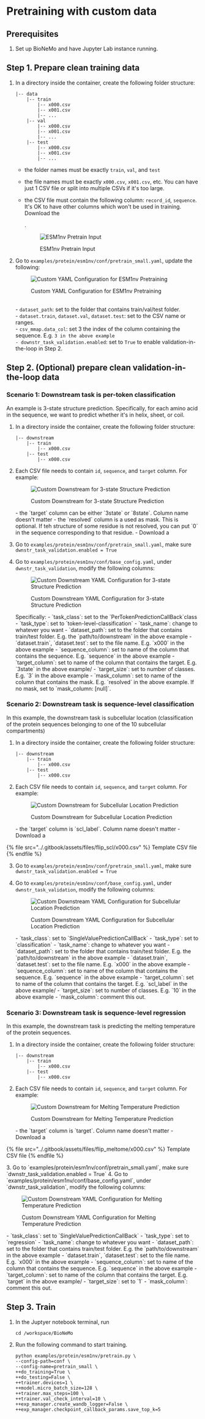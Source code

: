 # Pretraining with custom data

## Prerequisites

1. Set up BioNeMo and have Jupyter Lab instance running.

## Step 1. Prepare clean training data

1.  In a directory inside the container, create the following folder structure:

    ```
    |-- data
        |-- train
            |-- x000.csv
            |-- x001.csv
            |-- ...
        |-- val
            |-- x000.csv
            |-- x001.csv
            |-- ...
        |-- test
            |-- x000.csv
            |-- x001.csv
            |-- ...
    ```

    * the folder names must be exactly `train`, `val`, and `test`
    * the file names must be exactly `x000.csv`, `x001.csv`, etc. You can have just 1 CSV file or split into multiple CSVs if it's too large.
    *   the CSV file must contain the following column: `record_id`, `sequence`. It's OK to have other columns which won't be used in training. Download the

        .

        <figure><img src="../.gitbook/assets/images/esm1-pretrain-input.jpg" alt="ESM1nv Pretrain Input"><figcaption><p>ESM1nv Pretrain Input</p></figcaption></figure>
2.  Go to `examples/protein/esm1nv/conf/pretrain_small.yaml`, update the following:

    <figure><img src="../.gitbook/assets/images/esm1-pretrain-custom-yaml.jpg" alt="Custom YAML Configuration for ESM1nv Pretraining"><figcaption><p>Custom YAML Configuration for ESM1nv Pretraining</p></figcaption></figure>

    \
    \- `dataset_path`: set to the folder that contains train/val/test folder.\
    \- `dataset.train`, `dataset.val`, `dataset.test`: set to the CSV name or ranges.\
    &#x20;\- `csv_mmap.data_col`: set 3 the index of the column containing the sequence. E.g. `3 in the above example` \
    `- downstr_task_validation.enabled`: set to `True` to enable validation-in-the-loop in Step 2.

## Step 2. (Optional) prepare clean validation-in-the-loop data

### Scenario 1: Downstream task is per-token classification

An example is 3-state structure prediction. Specifically, for each amino acid in the sequence, we want to predict whether it's in helix, sheet, or coil.

1.  In a directory inside the container, create the following folder structure:

    ```
    |-- downstream
        |-- train
            |-- x000.csv
        |-- test
            |-- x000.csv
    ```
2.  Each CSV file needs to contain `id`, `sequence`, and `target` column. For example:

    <figure><img src="../.gitbook/assets/images/esm1-pretrain-custom-downstream.jpg" alt="Custom Downstream for 3-state Structure Prediction"><figcaption><p>Custom Downstream for 3-state Structure Prediction</p></figcaption></figure>

    \- the \`target\` column can be either \`3state\` or \`8state\`. Column name doesn't matter - the \`resolved\` column is a used as mask. This is optional. If teh structure of some residue is not resolved, you can put \`0\` in the sequence corresponding to that residue. - Download a
3. Go to `examples/protein/esm1nv/conf/pretrain_small.yaml`, make sure `dwnstr_task_validation.enabled = True`
4.  Go to `examples/protein/esm1nv/conf/base_config.yaml`, under `dwnstr_task_validation`, modify the following columns:

    <figure><img src="../.gitbook/assets/images/esm1-pretrain-custom-downstream-yaml.jpg" alt="Custom Downstream YAML Configuration for 3-state Structure Prediction"><figcaption><p>Custom Downstream YAML Configuration for 3-state Structure Prediction</p></figcaption></figure>

    Specifically: - \`task\_class\`: set to the \`PerTokenPredictionCallBack\`class - \`task\_type\`: set to \`token-level-classification\` - \`task\_name\`: change to whatever you want - \`dataset\_path\`: set to the folder that contains train/test folder. E.g. the \`path/to/downstream\` in the above example - \`dataset.train\`, \`dataset.test\`: set to the file name. E.g. \`x000\` in the above example - \`sequence\_column\`: set to name of the column that contains the sequence. E.g. \`sequence\` in the above example - \`target\_column\`: set to name of the column that contains the target. E.g. \`3state\` in the above example/ - \`target\_size\`: set to number of classes. E.g. \`3\` in the above example - \`mask\_column\`: set to name of the column that contains the mask. E.g. \`resolved\` in the above example. If no mask, set to \`mask\_column: \[null]\`.

### Scenario 2: Downstream task is sequence-level classification

In this example, the downstream task is subcellular location (classification of the protein sequences belonging to one of the 10 subcellular compartments)

1.  In a directory inside the container, create the following folder structure:

    ```
    |-- downstream
        |-- train
            |-- x000.csv
        |-- test
            |-- x000.csv
    ```
2.  Each CSV file needs to contain `id`, `sequence`, and `target` column. For example:

    <figure><img src="../.gitbook/assets/images/esm1-pretrain-custom-downstream-classification.jpg" alt="Custom Downstream for Subcellular Location Prediction"><figcaption><p>Custom Downstream for Subcellular Location Prediction</p></figcaption></figure>

    \- the \`target\` column is \`scl\_label\`. Column name doesn't matter - Download a

{% file src="../.gitbook/assets/files/flip_scl/x000.csv" %}
Template CSV file
{% endfile %}

3. Go to `examples/protein/esm1nv/conf/pretrain_small.yaml`, make sure `dwnstr_task_validation.enabled = True`
4.  Go to `examples/protein/esm1nv/conf/base_config.yaml`, under `dwnstr_task_validation`, modify the following columns:

    <figure><img src="../.gitbook/assets/images/esm1-pretrain-custom-downstream-yaml-classification.jpg" alt="Custom Downstream YAML Configuration for Subcellular Location Prediction"><figcaption><p>Custom Downstream YAML Configuration for Subcellular Location Prediction</p></figcaption></figure>

    \- \`task\_class\`: set to \`SingleValuePredictionCallBack\` - \`task\_type\`: set to \`classification\` - \`task\_name\`: change to whatever you want - \`dataset\_path\`: set to the folder that contains train/test folder. E.g. the \`path/to/downstream\` in the above example - \`dataset.train\`, \`dataset.test\`: set to the file name. E.g. \`x000\` in the above example - \`sequence\_column\`: set to name of the column that contains the sequence. E.g. \`sequence\` in the above example - \`target\_column\`: set to name of the column that contains the target. E.g. \`scl\_label\` in the above example/ - \`target\_size\`: set to number of classes. E.g. \`10\` in the above example - \`mask\_column\`: comment this out.

### Scenario 3: Downstream task is sequence-level regression

In this example, the downstream task is predicting the melting temperature of the protein sequences.

1.  In a directory inside the container, create the following folder structure:

    ```
    |-- downstream
        |-- train
            |-- x000.csv
        |-- test
            |-- x000.csv
    ```
2.  Each CSV file needs to contain `id`, `sequence`, and `target` column. For example:

    <figure><img src="../.gitbook/assets/images/esm1-pretrain-custom-downstream-regression.jpg" alt="Custom Downstream for Melting Temperature Prediction"><figcaption><p>Custom Downstream for Melting Temperature Prediction</p></figcaption></figure>

    \- the \`target\` column is \`target\`. Column name doesn't matter - Download a

{% file src="../.gitbook/assets/files/flip_meltome/x000.csv" %}
Template CSV file
{% endfile %}

3\. Go to \`examples/protein/esm1nv/conf/pretrain\_small.yaml\`, make sure \`dwnstr\_task\_validation.enabled = True\` 4. Go to \`examples/protein/esm1nv/conf/base\_config.yaml\`, under \`dwnstr\_task\_validation\`, modify the following columns:

<figure><img src="../.gitbook/assets/images/esm1-pretrain-custom-downstream-yaml-regression.jpg" alt="Custom Downstream YAML Configuration for Melting Temperature Prediction"><figcaption><p>Custom Downstream YAML Configuration for Melting Temperature Prediction</p></figcaption></figure>

\- \`task\_class\`: set to \`SingleValuePredictionCallBack\` - \`task\_type\`: set to \`regression\` - \`task\_name\`: change to whatever you want - \`dataset\_path\`: set to the folder that contains train/test folder. E.g. the \`path/to/downstream\` in the above example - \`dataset.train\`, \`dataset.test\`: set to the file name. E.g. \`x000\` in the above example - \`sequence\_column\`: set to name of the column that contains the sequence. E.g. \`sequence\` in the above example - \`target\_column\`: set to name of the column that contains the target. E.g. \`target\` in the above example/ - \`target\_size\`: set to \`1\` - \`mask\_column\`: comment this out.

## Step 3. Train

1.  In the Juptyer notebook terminal, run

    ```shell
    cd /workspace/BioNeMo
    ```
2.  Run the following command to start training.

    ```shell
    python examples/protein/esm1nv/pretrain.py \
    --config-path=conf \
    --config-name=pretrain_small \
    ++do_training=True \
    ++do_testing=False \
    ++trainer.devices=1 \
    ++model.micro_batch_size=128 \
    ++trainer.max_steps=100 \
    ++trainer.val_check_interval=10 \
    ++exp_manager.create_wandb_logger=False \
    ++exp_manager.checkpoint_callback_params.save_top_k=5
    ```
